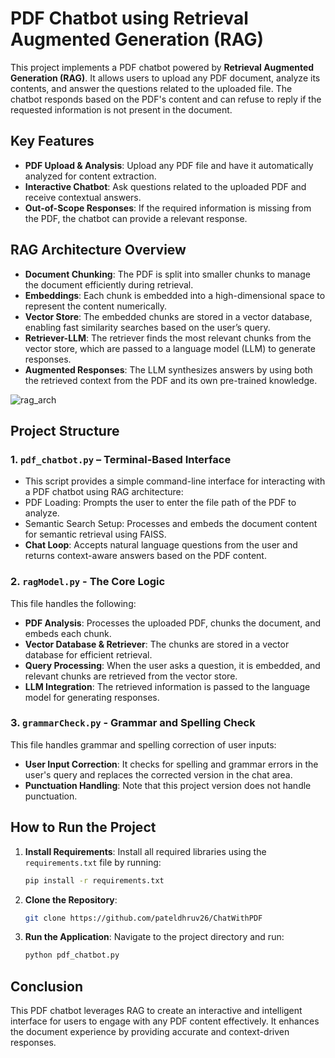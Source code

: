 # PDF Chatbot using Retrieval Augmented Generation (RAG)

This project implements a PDF chatbot powered by **Retrieval Augmented Generation (RAG)**. It allows users to upload any PDF document, analyze its contents, and answer the questions related to the uploaded file. The chatbot responds based on the PDF's content and can refuse to reply if the requested information is not present in the document.


## Key Features
- **PDF Upload & Analysis**: Upload any PDF file and have it automatically analyzed for content extraction.
- **Interactive Chatbot**: Ask questions related to the uploaded PDF and receive contextual answers.
- **Out-of-Scope Responses**: If the required information is missing from the PDF, the chatbot can provide a relevant response.

## RAG Architecture Overview
- **Document Chunking**: The PDF is split into smaller chunks to manage the document efficiently during retrieval.
- **Embeddings**: Each chunk is embedded into a high-dimensional space to represent the content numerically.
- **Vector Store**: The embedded chunks are stored in a vector database, enabling fast similarity searches based on the user’s query.
- **Retriever-LLM**: The retriever finds the most relevant chunks from the vector store, which are passed to a language model (LLM) to generate responses.
- **Augmented Responses**: The LLM synthesizes answers by using both the retrieved context from the PDF and its own pre-trained knowledge.

![rag_arch](https://github.com/user-attachments/assets/f5597787-39d9-45c8-a703-c060b4ba505c)


## Project Structure

### 1. `pdf_chatbot.py` – Terminal-Based Interface
- This script provides a simple command-line interface for interacting with a PDF chatbot using RAG architecture:
- PDF Loading: Prompts the user to enter the file path of the PDF to analyze.
- Semantic Search Setup: Processes and embeds the document content for semantic retrieval using FAISS.
- **Chat Loop**: Accepts natural language questions from the user and returns context-aware answers based on the PDF content.

### 2. `ragModel.py` - The Core Logic
This file handles the following:
- **PDF Analysis**: Processes the uploaded PDF, chunks the document, and embeds each chunk.
- **Vector Database & Retriever**: The chunks are stored in a vector database for efficient retrieval.
- **Query Processing**: When the user asks a question, it is embedded, and relevant chunks are retrieved from the vector store.
- **LLM Integration**: The retrieved information is passed to the language model for generating responses.

### 3. `grammarCheck.py` - Grammar and Spelling Check
This file handles grammar and spelling correction of user inputs:
- **User Input Correction**: It checks for spelling and grammar errors in the user's query and replaces the corrected version in the chat area.
- **Punctuation Handling**: Note that this project version does not handle punctuation.

## How to Run the Project

1. **Install Requirements**: Install all required libraries using the `requirements.txt` file by running:
   ```bash
   pip install -r requirements.txt
   ```

2. **Clone the Repository**:
   ```bash
   git clone https://github.com/pateldhruv26/ChatWithPDF
   ```

3. **Run the Application**:
   Navigate to the project directory and run:
   ```bash
   python pdf_chatbot.py
   ```

## Conclusion
This PDF chatbot leverages RAG to create an interactive and intelligent interface for users to engage with any PDF content effectively. It enhances the document experience by providing accurate and context-driven responses.
